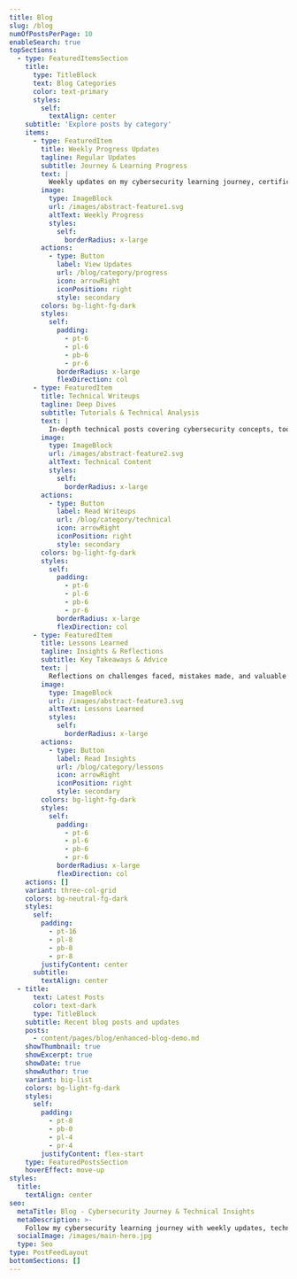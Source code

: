 ```yaml
---
title: Blog
slug: /blog
numOfPostsPerPage: 10
enableSearch: true
topSections:
  - type: FeaturedItemsSection
    title:
      type: TitleBlock
      text: Blog Categories
      color: text-primary
      styles:
        self:
          textAlign: center
    subtitle: 'Explore posts by category'
    items:
      - type: FeaturedItem
        title: Weekly Progress Updates
        tagline: Regular Updates
        subtitle: Journey & Learning Progress
        text: |
          Weekly updates on my cybersecurity learning journey, certification progress, and skill development milestones.
        image:
          type: ImageBlock
          url: /images/abstract-feature1.svg
          altText: Weekly Progress
          styles:
            self:
              borderRadius: x-large
        actions:
          - type: Button
            label: View Updates
            url: /blog/category/progress
            icon: arrowRight
            iconPosition: right
            style: secondary
        colors: bg-light-fg-dark
        styles:
          self:
            padding:
              - pt-6
              - pl-6
              - pb-6
              - pr-6
            borderRadius: x-large
            flexDirection: col
      - type: FeaturedItem
        title: Technical Writeups
        tagline: Deep Dives
        subtitle: Tutorials & Technical Analysis
        text: |
          In-depth technical posts covering cybersecurity concepts, tools, methodologies, and hands-on tutorials.
        image:
          type: ImageBlock
          url: /images/abstract-feature2.svg
          altText: Technical Content
          styles:
            self:
              borderRadius: x-large
        actions:
          - type: Button
            label: Read Writeups
            url: /blog/category/technical
            icon: arrowRight
            iconPosition: right
            style: secondary
        colors: bg-light-fg-dark
        styles:
          self:
            padding:
              - pt-6
              - pl-6
              - pb-6
              - pr-6
            borderRadius: x-large
            flexDirection: col
      - type: FeaturedItem
        title: Lessons Learned
        tagline: Insights & Reflections
        subtitle: Key Takeaways & Advice
        text: |
          Reflections on challenges faced, mistakes made, and valuable lessons learned throughout my cybersecurity journey.
        image:
          type: ImageBlock
          url: /images/abstract-feature3.svg
          altText: Lessons Learned
          styles:
            self:
              borderRadius: x-large
        actions:
          - type: Button
            label: Read Insights
            url: /blog/category/lessons
            icon: arrowRight
            iconPosition: right
            style: secondary
        colors: bg-light-fg-dark
        styles:
          self:
            padding:
              - pt-6
              - pl-6
              - pb-6
              - pr-6
            borderRadius: x-large
            flexDirection: col
    actions: []
    variant: three-col-grid
    colors: bg-neutral-fg-dark
    styles:
      self:
        padding:
          - pt-16
          - pl-8
          - pb-8
          - pr-8
        justifyContent: center
      subtitle:
        textAlign: center
  - title:
      text: Latest Posts
      color: text-dark
      type: TitleBlock
    subtitle: Recent blog posts and updates
    posts:
      - content/pages/blog/enhanced-blog-demo.md
    showThumbnail: true
    showExcerpt: true
    showDate: true
    showAuthor: true
    variant: big-list
    colors: bg-light-fg-dark
    styles:
      self:
        padding:
          - pt-8
          - pb-0
          - pl-4
          - pr-4
        justifyContent: flex-start
    type: FeaturedPostsSection
    hoverEffect: move-up
styles:
  title:
    textAlign: center
seo:
  metaTitle: Blog - Cybersecurity Journey & Technical Insights
  metaDescription: >-
    Follow my cybersecurity learning journey with weekly updates, technical writeups, and lessons learned from hands-on experience.
  socialImage: /images/main-hero.jpg
  type: Seo
type: PostFeedLayout
bottomSections: []
---
```

